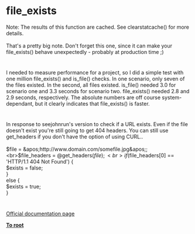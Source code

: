 # file_exists



Note: The results of this function are cached. See clearstatcache() for more details.<br><br>That&apos;s a pretty big note. Don&apos;t forget this one, since it can make your file_exists() behave unexpectedly - probably at production time ;)  

#

I needed to measure performance for a project, so I did a simple test with one million file_exists() and is_file() checks. In one scenario, only seven of the files existed. In the second, all files existed. is_file() needed 3.0 for scenario one and 3.3 seconds for scenario two.  file_exists() needed 2.8 and 2.9 seconds, respectively. The absolute numbers are off course system-dependant, but it clearly indicates that file_exists() is faster.  

#

In response to seejohnrun&apos;s version to check if a URL exists. Even if the file doesn&apos;t exist you&apos;re still going to get 404 headers.  You can still use get_headers if you don&apos;t have the option of using CURL..<br><br>$file = &apos;http://www.domain.com/somefile.jpg&apos;;<br>$file_headers = @get_headers($file);<br>if($file_headers[0] == &apos;HTTP/1.1 404 Not Found&apos;) {<br>    $exists = false;<br>}<br>else {<br>    $exists = true;<br>}  

#

[Official documentation page](https://www.php.net/manual/en/function.file-exists.php)

**[To root](/README.md)**
